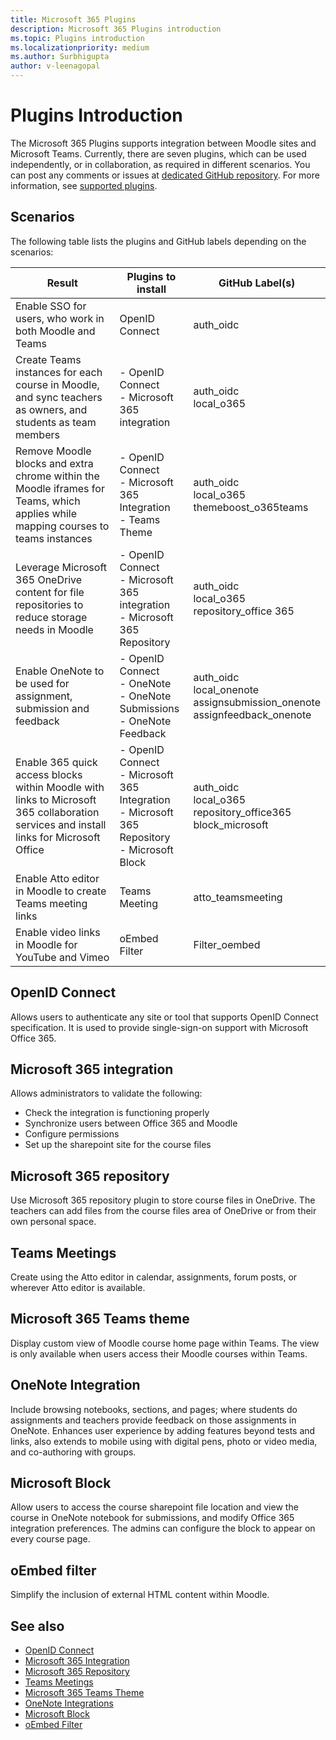 ```yaml
---
title: Microsoft 365 Plugins 
description: Microsoft 365 Plugins introduction
ms.topic: Plugins introduction
ms.localizationpriority: medium
ms.author: Surbhigupta
author: v-leenagopal
---
```


# Plugins Introduction

The Microsoft 365 Plugins supports integration between Moodle sites and Microsoft Teams. Currently, there are seven plugins, which can be used independently, or in collaboration, as required in different scenarios. You can post any comments or issues at [dedicated GitHub repository](https://github.com/microsoft/o365-moodle/issues). For more information, see [supported plugins](https://moodle.org/plugins/?q=set:microsoft-365).

## Scenarios

The following table lists the plugins and GitHub labels depending on the scenarios:

|Result|Plugins to install|GitHub Label(s)|
|-----|-----|----|
| Enable SSO for users, who work in both Moodle and Teams | OpenID Connect | auth_oidc|
| Create Teams instances for each course in Moodle, and sync teachers as owners, and students as team members | - OpenID Connect </br> - Microsoft 365 integration | auth_oidc </br> local_o365|
| Remove Moodle blocks and extra chrome within the Moodle iframes for Teams, which applies while mapping courses to teams instances | - OpenID Connect </br> - Microsoft 365 Integration </br> - Teams Theme| auth_oidc </br> local_o365 </br> themeboost_o365teams |
| Leverage Microsoft 365 OneDrive content for file repositories to reduce storage needs in Moodle | - OpenID Connect </br> - Microsoft 365 integration </br> - Microsoft 365 Repository | auth_oidc </br> local_o365 </br> repository_office 365|
| Enable OneNote to be used for assignment, submission and feedback| - OpenID Connect </br> - OneNote </br> - OneNote Submissions </br> - OneNote Feedback | auth_oidc </br> local_onenote </br> assignsubmission_onenote </br> assignfeedback_onenote| 
| Enable 365 quick access blocks within Moodle with links to Microsoft 365 collaboration services and install links for Microsoft Office | - OpenID Connect </br> - Microsoft 365 Integration </br> - Microsoft 365 Repository </br> - Microsoft Block | auth_oidc </br> local_o365 </br> repository_office365 </br> block_microsoft |
| Enable Atto editor in Moodle to create Teams meeting links | Teams Meeting | atto_teamsmeeting |
| Enable video links in Moodle for YouTube and Vimeo | oEmbed Filter | Filter_oembed |

## OpenID Connect

Allows users to authenticate any site or tool that supports OpenID Connect specification. It is used to provide single-sign-on support with Microsoft Office 365.

## Microsoft 365 integration

Allows administrators to validate the following:
* Check the integration is functioning properly
* Synchronize users between Office 365 and Moodle
* Configure permissions
* Set up the sharepoint site for the course files

## Microsoft 365 repository

Use Microsoft 365 repository plugin to store course files in OneDrive. The teachers can add files from the course files area of OneDrive or from their own personal space.

## Teams Meetings

Create using the Atto editor in calendar, assignments, forum posts, or wherever Atto editor is available.

## Microsoft 365 Teams theme

Display custom view of Moodle course home page within Teams. The view is only available when users access their Moodle courses within Teams.

## OneNote Integration

Include browsing notebooks, sections, and pages; where students do assignments and teachers provide feedback on those assignments in OneNote. Enhances user experience by adding features beyond tests and links, also extends to mobile using with digital pens, photo or video media, and co-authoring with groups.
 
## Microsoft Block

Allow users to access the course sharepoint file location and view the course in OneNote notebook for submissions, and modify  Office 365 integration preferences. The admins can configure the block to appear on every course page.

## oEmbed filter

Simplify the inclusion of external HTML content within Moodle.

## See also

* [OpenID Connect](openid-connect.md)
* [Microsoft 365 Integration](microsoft-365-integration.md)
* [Microsoft 365 Repository](microsoft-365-repository.md)
* [Teams Meetings](teams-meetings.md)
* [Microsoft 365 Teams Theme](microsoft-365-theme.md)
* [OneNote Integrations](onenote-integration.md)
* [Microsoft Block](microsoft-block.md)
* [oEmbed Filter](oEmbed-filter.md)